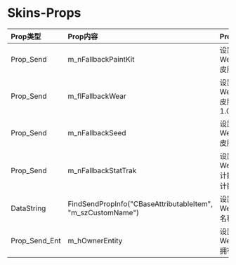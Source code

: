 # Skins-Props
| Prop类型 | Prop内容 | Prop作用 | Prop作用对象|Prop传值|
|:---------|:---------|:---------|:------------|:-------|
|Prop_Send|m_nFallbackPaintKit|设置Weapon(entity)皮肤|Weapon_Index|Skins_Index|
|Prop_Send|m_flFallbackWear|设置Weapon(entity)皮肤磨损(0.0-1.0)|Weapon_Index|Float|
|Prop_Send|m_nFallbackSeed|设置Weapon(entity)皮肤图案模板|Weapon_Index|Seed_Index|
|Prop_Send|m_nFallbackStatTrak|设置Weapon(entity)计数器(-1为无计数器)|Weapon_Index|Int|
|DataString|FindSendPropInfo("CBaseAttributableItem", "m_szCustomName")|设置Weapon(entity)名称|Weapon_Index|NameTag; StringSize|
|Prop_Send_Ent|m_hOwnerEntity|设置Weapon(entity)拥有者|Weapon_Index|Client_Index|
